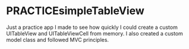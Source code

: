 # PRACTICEsimpleTableView

Just a practice app I made to see how quickly I could create a custom UITableView and UITableViewCell from memory.  I also created a custom model class and followed MVC principles.
